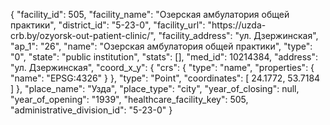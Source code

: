 {
    "facility_id": 505,
    "facility_name": "Озерская амбулатория общей практики",
    "district_id": "5-23-0",
    "facility_url": "https:\/\/uzda-crb.by\/ozyorsk-out-patient-clinic\/",
    "facility_address": "ул. Дзержинская",
    "ap_1": "26",
    "name": "Озерская амбулатория общей практики",
    "type": "0",
    "state": "public institution",
    "stats": [],
    "med_id": 10214384,
    "address": "ул. Дзержинская",
    "coord_x_y": {
        "crs": {
            "type": "name",
            "properties": {
                "name": "EPSG:4326"
            }
        },
        "type": "Point",
        "coordinates": [
            24.1772,
            53.7184
        ]
    },
    "place_name": "Узда",
    "place_type": "city",
    "year_of_closing": null,
    "year_of_opening": "1939",
    "healthcare_facility_key": 505,
    "administrative_division_id": "5-23-0"
}